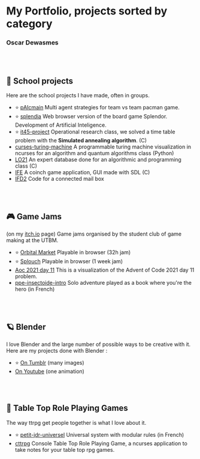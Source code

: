 # My Portfolio, projects sorted by category
### Oscar Dewasmes

<br><br>
## 🎒 **School projects**
Here are the school projects I have made, often in groups.
- ⭐ [pAIcmain](https://github.com/kalharko/paicman) Multi agent strategies for team vs team pacman game.
- ⭐ [splendia](https://github.com/kalharko/splendia) Web browser version of the board game Splendor. Development of Artificial Inteligence. 
- ⭐ [it45-project](https://github.com/kalharko/it45-project) Operational research class, we solved a time table problem with the __Simulated annealing algorithm__. (C)
- [curses-turing-machine](https://github.com/kalharko/cursesTuringMachine) A programmable turing machine visualization in ncurses for an algorithm and quantum algorithms class (Python)
- [LO21](https://github.com/kalharko/projet-LO21) An expert database done for an algorithmic and programming class (C)
- [IFE](https://github.com/AlexisBouligand/The-Belotte-Project) A coinch game application, GUI made with SDL (C)
- [IFD2](https://github.com/louisgiac/projet-ifd2) Code for a connected mail box


<br><br>
## 🎮 **Game Jams**
(on my [itch.io](https://abi-oscar.itch.io/) page) Game jams organised by the student club of game making at the UTBM.

- ⭐ [Orbital Market](https://abi-oscar.itch.io/orbital-market) Playable in browser (32h jam)  
- ⭐ [Splouch](https://abi-oscar.itch.io/splouch) Playable in browser (1 week jam)
- [Aoc 2021 day 11](https://abi-oscar.itch.io/aoc-day-11) This is a visualization of the Advent of Code 2021 day 11 problem.
- [ppe-insectoide-intro](https://abi-oscar.itch.io/ppe-insectoide-intro) Solo adventure played as a book where you're the hero (in French)


<br><br>
## 🪐 **Blender**
I love Blender and the large number of possible ways to be creative with it. Here are my projects done with Blender :

 - ⭐ [On Tumblr](https://kalharko.tumblr.com/) (many images)
 - [On Youtube](https://www.youtube.com/channel/UCboGMqJM4QhAgs_mOdBCA3g) (one animation)


<br><br>
## 📝 **Table Top Role Playing Games**
The way ttrpg get people together is what I love about it.

- ⭐ [petit-jdr-universel](https://github.com/kalharko/petit-jdr-universel) Universal system with modular rules (in French)
- [cttrpg](https://github.com/kalharko/cttrpg) Console Table Top Role Playing Game, a ncurses application to take notes for your table top rpg games.
